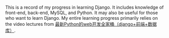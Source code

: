 This is a record of my progress in learning Django. It includes knowledge of front-end, back-end, MySQL, and Python. It may also be useful for those who want to learn Django. My entire learning progress primarily relies on the video lectures from [最新Python的web开发全家桶（django+前端+数据库）](https://www.bilibili.com/video/BV1rT4y1v7uQ/?share_source=copy_web&vd_source=916a29382deff2a70494e371bf417134).
